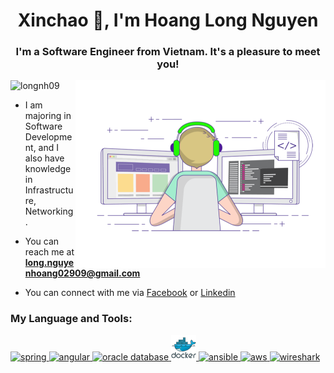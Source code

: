 
<h1 align="center">Xinchao 👋, I'm Hoang Long Nguyen</h1>
<h3 align="center">I'm a Software Engineer from Vietnam. It's a pleasure to meet you!</h3>
<img align="right" alt="Coding" width="400" src="https://raw.githubusercontent.com/devSouvik/devSouvik/master/gif3.gif">

<p align="left">
  <img src="https://komarev.com/ghpvc/?username=longnh299&label=Profile%20views&color=0e75b6&style=flat" alt="longnh09" />
</p>

- I am majoring in Software Development, and I also have knowledge in Infrastructure, Networking.

- You can reach me at **long.nguyenhoang02909@gmail.com**

- You can connect with me via <a href="" target="blank">Facebook</a> or <a href="" target="blank">Linkedin</a>

<h3 align="left">My Language and Tools:</h3>
<p align="left"> 
  <a href="https://spring.io/" target="_blank" rel="noreferrer">
    <img src="https://www.vectorlogo.zone/logos/springio/springio-icon.svg" alt="spring" width="40" height="40"/> 
  </a> 
  <a href="https://angular.dev/" target="_blank" rel="noreferrer">
    <img src="https://www.vectorlogo.zone/logos/angular/angular-icon.svg" alt="angular" width="40" height="40"/>
  </a> 
    <a href="https://www.oracle.com/database/" target="_blank" rel="noreferrer">
    <img src="https://www.vectorlogo.zone/logos/oracle/oracle-ar21~bgwhite.svg" alt="oracle database" width="40" height="40"/> 
  </a> 
  <a href="https://www.docker.com/" target="_blank" rel="noreferrer">
    <img src="https://raw.githubusercontent.com/devicons/devicon/master/icons/docker/docker-original-wordmark.svg" alt="docker" width="40" height="40"/> 
  </a> 
  <a href="https://docs.ansible.com/" target="_blank" rel="noreferrer">
    <img src="https://www.vectorlogo.zone/logos/ansible/ansible-icon.svg" alt="ansible" width="40" height="40"/> 
  </a> 
  <a href="https://aws.amazon.com/" target="_blank" rel="noreferrer">
    <img src="https://www.vectorlogo.zone/logos/amazon_aws/amazon_aws-ar21.svg" alt="aws" width="60" height="40"/>
  </a> 
  <a href="https://www.wireshark.org/" target="_blank" rel="noreferrer">
    <img src="https://upload.wikimedia.org/wikipedia/commons/thumb/c/c6/Wireshark_icon_new.png/960px-Wireshark_icon_new.png?20230509085415" alt="wireshark" width="40" height="40"/>
  </a>
</p>
